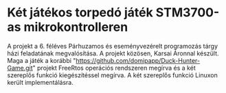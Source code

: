 # Két játékos torpedó játék STM3700-as mikrokontrolleren
A projekt a 6. féléves Párhuzamos és eseményvezérelt programozás tárgy házi feladatának megvalósítása. A projekt közösen, Karsai Áronnal készült.
Maga a játék a korábbi "https://github.com/domipapp/Duck-Hunter-Game.git" projekt FreeRtos operációs rendszeren megírva és
a két szereplős funkció kiegészítéssel megírva. A két szereplős funkció Linuxon került implementálásra.
